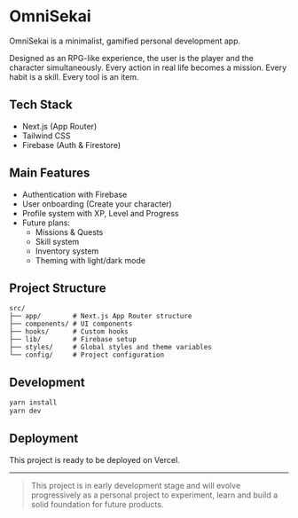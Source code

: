 # OmniSekai

OmniSekai is a minimalist, gamified personal development app.

Designed as an RPG-like experience, the user is the player and the character simultaneously. Every action in real life becomes a mission. Every habit is a skill. Every tool is an item.

## Tech Stack

- Next.js (App Router)
- Tailwind CSS
- Firebase (Auth & Firestore)

## Main Features

- Authentication with Firebase
- User onboarding (Create your character)
- Profile system with XP, Level and Progress
- Future plans:
  - Missions & Quests
  - Skill system
  - Inventory system
  - Theming with light/dark mode

## Project Structure

```
src/
├── app/        # Next.js App Router structure
├── components/ # UI components
├── hooks/      # Custom hooks
├── lib/        # Firebase setup
├── styles/     # Global styles and theme variables
└── config/     # Project configuration
```

## Development

```bash
yarn install
yarn dev
```

## Deployment

This project is ready to be deployed on Vercel.

---

> This project is in early development stage and will evolve progressively as a personal project to experiment, learn and build a solid foundation for future products.

